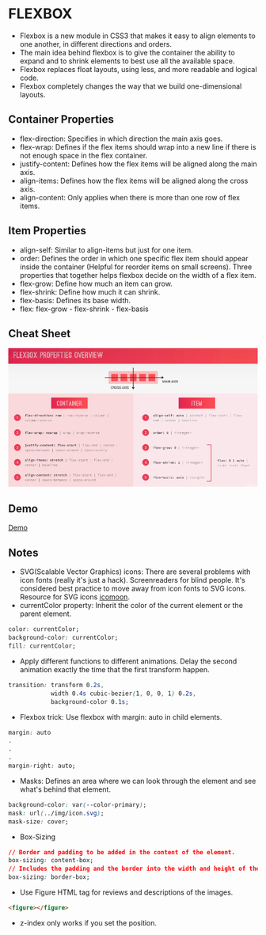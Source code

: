 # FLEXBOX
* Flexbox is a new module in CSS3 that makes it easy to align elements to one another, in different directions and orders.
* The main idea behind flexbox is to give the container the ability to expand and to shrink elements to best use all the available space.
* Flexbox replaces float layouts, using less, and more readable and logical code.
* Flexbox completely changes the way that we build one-dimensional layouts.

## Container Properties
* flex-direction: Specifies in which direction the main axis goes.
* flex-wrap: Defines if the flex items should wrap into a new line if there is not enough space in the flex container.
* justify-content: Defines how the flex items will be aligned along the main axis.
* align-items: Defines how the flex items will be aligned along the cross axis.
* align-content: Only applies when there is more than one row of flex items.

## Item Properties
* align-self: Similar to align-items but just for one item.
* order: Defines the order in which one specific flex item should appear inside the container (Helpful for reorder items on small screens).
Three properties that together helps flexbox decide on the width of a flex item.
* flex-grow: Define how much an item can grow.
* flex-shrink: Define how much it can shrink.
* flex-basis: Defines its base width.
* flex: flex-grow - flex-shrink - flex-basis

## Cheat Sheet
![Flexbox](flexbox.png)

## Demo
[Demo](https://codepen.io/crperz/pen/poJWRav?editors=1100)

## Notes
* SVG(Scalable Vector Graphics) icons: There are several problems with icon fonts (really it's just a hack). Screenreaders for blind people. It's considered best practice to move away from icon fonts to SVG icons. Resource for SVG icons [icomoon](https://icomoon.io).
* currentColor property: Inherit the color of the current element or the parent element.
```css
color: currentColor;
background-color: currentColor;
fill: currentColor;
```
* Apply different functions to different animations. Delay the second animation exactly the time that the first transform happen.
```css
transition: transform 0.2s,
            width 0.4s cubic-bezier(1, 0, 0, 1) 0.2s,
            background-color 0.1s;
```
* Flexbox trick: Use flexbox with margin: auto in child elements.
```css
margin: auto
.
.
.
margin-right: auto;
```
* Masks: Defines an area where we can look through the element and see what's behind that element.
```css
background-color: var(--color-primary);
mask: url(../img/icon.svg);
mask-size: cover;
```
* Box-Sizing
```css
// Border and padding to be added in the content of the element.
box-sizing: content-box;
// Includes the padding and the border into the width and height of the element.
box-sizing: border-box;
```
* Use Figure HTML tag for reviews and descriptions of the images.
```html
<figure></figure>
```
* z-index only works if you set the position.